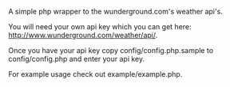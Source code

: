 A simple php wrapper to the wunderground.com's weather api's.

You will need your own api key which you can get here: http://www.wunderground.com/weather/api/.

Once you have your api key copy config/config.php.sample to config/config.php and enter your api key.

For example usage check out example/example.php.